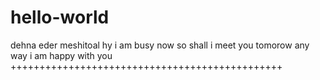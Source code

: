 # hello-world
dehna eder meshitoal
hy i am busy now so shall i meet you tomorow 
any way i am happy with you
+++++++++++++++++++++++++++++++++++++++++++++++
























